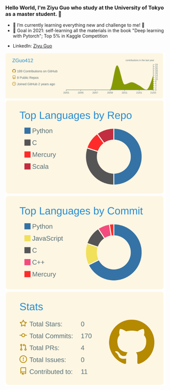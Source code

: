### Hello World, I'm Ziyu Guo who study at the University of Tokyo as a master student. 👋

- 🌱 I’m currently learning everything new and challenge to me! 🤣
- 🔭 Goal in 2021: self-learning all the materials in the book "Deep learning with Pytorch"; Top 5% in Kaggle Competition

* LinkedIn: [Ziyu Guo](https://www.linkedin.com/in/ziyu-guo-6157b31a2/)


[![](https://raw.githubusercontent.com/ZGuo412/ZGuo412/master/profile-summary-card-output/solarized/0-profile-details.svg)](https://github.com/vn7n24fzkq/github-profile-summary-cards)
[![](https://raw.githubusercontent.com/ZGuo412/ZGuo412/master/profile-summary-card-output/solarized/1-repos-per-language.svg)](https://github.com/vn7n24fzkq/github-profile-summary-cards) [![](https://raw.githubusercontent.com/ZGuo412/ZGuo412/master/profile-summary-card-output/solarized/2-most-commit-language.svg)](https://github.com/vn7n24fzkq/github-profile-summary-cards)
![](https://raw.githubusercontent.com/ZGuo412/ZGuo412/master/profile-summary-card-output/solarized/3-stats.svg)
